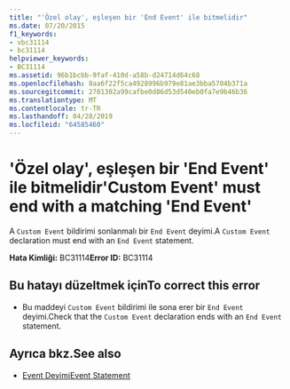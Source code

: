 ```yaml
---
title: "'Özel olay', eşleşen bir 'End Event' ile bitmelidir"
ms.date: 07/20/2015
f1_keywords:
- vbc31114
- bc31114
helpviewer_keywords:
- BC31114
ms.assetid: 96b1bcbb-9faf-410d-a58b-d24714d64c68
ms.openlocfilehash: 8aa6f22f5ca4928996b979e81ae3bba5704b371a
ms.sourcegitcommit: 2701302a99cafbe0d86d53d540eb0fa7e9b46b36
ms.translationtype: MT
ms.contentlocale: tr-TR
ms.lasthandoff: 04/28/2019
ms.locfileid: "64585460"
---
```

# <a name="custom-event-must-end-with-a-matching-end-event"></a><span data-ttu-id="4c16e-102">'Özel olay', eşleşen bir 'End Event' ile bitmelidir</span><span class="sxs-lookup"><span data-stu-id="4c16e-102">'Custom Event' must end with a matching 'End Event'</span></span>
<span data-ttu-id="4c16e-103">A `Custom Event` bildirimi sonlanmalı bir `End Event` deyimi.</span><span class="sxs-lookup"><span data-stu-id="4c16e-103">A `Custom Event` declaration must end with an `End Event` statement.</span></span>  
  
 <span data-ttu-id="4c16e-104">**Hata Kimliği:** BC31114</span><span class="sxs-lookup"><span data-stu-id="4c16e-104">**Error ID:** BC31114</span></span>  
  
## <a name="to-correct-this-error"></a><span data-ttu-id="4c16e-105">Bu hatayı düzeltmek için</span><span class="sxs-lookup"><span data-stu-id="4c16e-105">To correct this error</span></span>  
  
- <span data-ttu-id="4c16e-106">Bu maddeyi `Custom Event` bildirimi ile sona erer bir `End Event` deyimi.</span><span class="sxs-lookup"><span data-stu-id="4c16e-106">Check that the `Custom Event` declaration ends with an `End Event` statement.</span></span>  
  
## <a name="see-also"></a><span data-ttu-id="4c16e-107">Ayrıca bkz.</span><span class="sxs-lookup"><span data-stu-id="4c16e-107">See also</span></span>

- [<span data-ttu-id="4c16e-108">Event Deyimi</span><span class="sxs-lookup"><span data-stu-id="4c16e-108">Event Statement</span></span>](../../visual-basic/language-reference/statements/event-statement.md)
